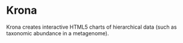 # Krona

Krona creates interactive HTML5 charts of hierarchical data (such as taxonomic abundance in a metagenome).

